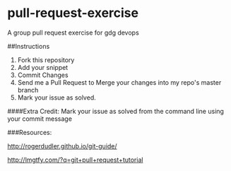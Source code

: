 pull-request-exercise
=====================

A group pull request exercise for gdg devops

##Instructions

1.  Fork this repository
2.  Add your snippet
3.  Commit Changes
4.  Send me a Pull Request to Merge your changes into my repo's master branch
5.  Mark your issue as solved.

####Extra Credit:  Mark your issue as solved from the command line using your commit message

###Resources:

http://rogerdudler.github.io/git-guide/

http://lmgtfy.com/?q=git+pull+request+tutorial

